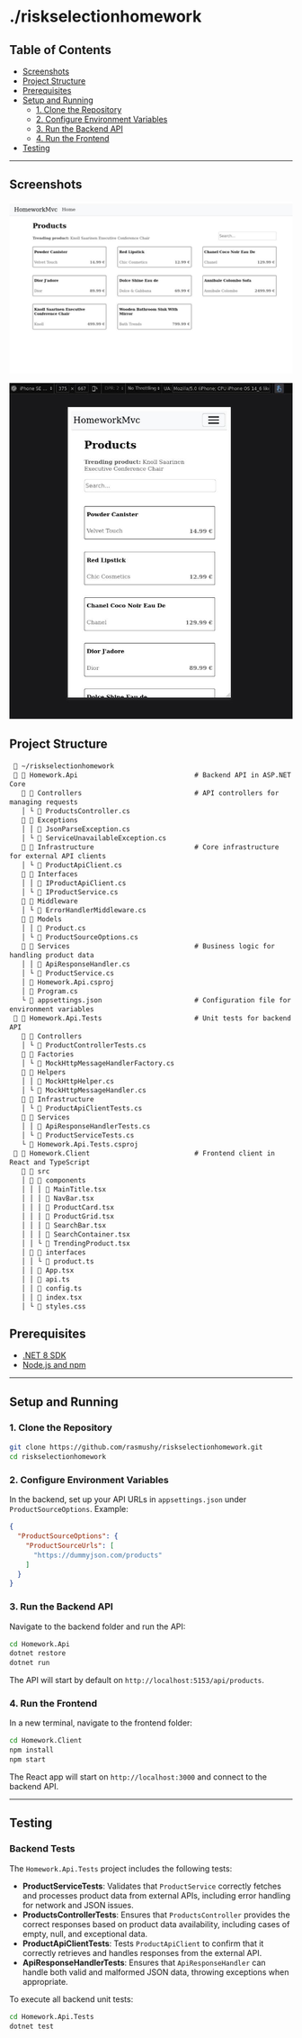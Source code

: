 # ./riskselectionhomework 

## Table of Contents

- [Screenshots](#screenshots)
- [Project Structure](#project-structure)
- [Prerequisites](#prerequisites)
- [Setup and Running](#setup-and-running)
  - [1. Clone the Repository](#1-clone-the-repository)
  - [2. Configure Environment Variables](#2-configure-environment-variables)
  - [3. Run the Backend API](#3-run-the-backend-api)
  - [4. Run the Frontend](#4-run-the-frontend)
- [Testing](#testing)

---

## Screenshots

![Desktop View](./assets/desktop-screenshot.jpg)

![Mobile View](./assets/mobile-screenshot.jpg)

## Project Structure
```
  ~/riskselectionhomework
   Homework.Api                             # Backend API in ASP.NET Core
     Controllers                            # API controllers for managing requests 
   │ └ 󰌛 ProductsController.cs 
     Exceptions
   │ │ 󰌛 JsonParseException.cs
   │ └ 󰌛 ServiceUnavailableException.cs
     Infrastructure                         # Core infrastructure for external API clients 
   │ └ 󰌛 ProductApiClient.cs 
     Interfaces 
   │ │ 󰌛 IProductApiClient.cs 
   │ └ 󰌛 IProductService.cs 
     Middleware
   │ └ 󰌛 ErrorHandlerMiddleware.cs 
     Models
   │ │ 󰌛 Product.cs 
   │ └ 󰌛 ProductSourceOptions.cs 
     Services                               # Business logic for handling product data
   │ │ 󰌛 ApiResponseHandler.cs 
   │ └ 󰌛 ProductService.cs 
   │ 󰗀 Homework.Api.csproj 
   │ 󰌛 Program.cs 
   └ 󰘦 appsettings.json                       # Configuration file for environment variables
   Homework.Api.Tests                       # Unit tests for backend API
     Controllers
   │ └ 󰌛 ProductControllerTests.cs 
     Factories 
   │ └ 󰌛 MockHttpMessageHandlerFactory.cs 
     Helpers 
   │ │ 󰌛 MockHttpHelper.cs 
   │ └ 󰌛 MockHttpMessageHandler.cs 
     Infrastructure 
   │ └ 󰌛 ProductApiClientTests.cs 
     Services 
   │ │ 󰌛 ApiResponseHandlerTests.cs 
   │ └ 󰌛 ProductServiceTests.cs 
   └ 󰗀 Homework.Api.Tests.csproj 
   Homework.Client                          # Frontend client in React and TypeScript 
     src 
   │   components 
   │ │ │  MainTitle.tsx 
   │ │ │  NavBar.tsx
   │ │ │  ProductCard.tsx 
   │ │ │  ProductGrid.tsx 
   │ │ │  SearchBar.tsx 
   │ │ │  SearchContainer.tsx 
   │ │ └  TrendingProduct.tsx 
   │   interfaces 
   │ │ └ 󰛦 product.ts 
   │ │  App.tsx 
   │ │ 󰛦 api.ts 
   │ │ 󰛦 config.ts 
   │ │  index.tsx 
   │ └ 󰌜 styles.css 
```

## Prerequisites

- [.NET 8 SDK](https://dotnet.microsoft.com/download)
- [Node.js and npm](https://nodejs.org/en/download/)

---

## Setup and Running

### 1. Clone the Repository

```bash
git clone https://github.com/rasmushy/riskselectionhomework.git
cd riskselectionhomework
```

### 2. Configure Environment Variables

In the backend, set up your API URLs in `appsettings.json` under `ProductSourceOptions`. Example:

```json
{
  "ProductSourceOptions": {
    "ProductSourceUrls": [
      "https://dummyjson.com/products"
    ]
  }
}
```

### 3. Run the Backend API

Navigate to the backend folder and run the API:

```bash
cd Homework.Api
dotnet restore
dotnet run
```

The API will start by default on `http://localhost:5153/api/products`.

### 4. Run the Frontend

In a new terminal, navigate to the frontend folder:

```bash
cd Homework.Client
npm install
npm start
```

The React app will start on `http://localhost:3000` and connect to the backend API.

---

## Testing

### Backend Tests

The `Homework.Api.Tests` project includes the following tests:

- **ProductServiceTests**: Validates that `ProductService` correctly fetches and processes product data from external APIs, including error handling for network and JSON issues.
- **ProductsControllerTests**: Ensures that `ProductsController` provides the correct responses based on product data availability, including cases of empty, null, and exceptional data.
- **ProductApiClientTests**: Tests `ProductApiClient` to confirm that it correctly retrieves and handles responses from the external API.
- **ApiResponseHandlerTests**: Ensures that `ApiResponseHandler` can handle both valid and malformed JSON data, throwing exceptions when appropriate.

To execute all backend unit tests:
```bash
cd Homework.Api.Tests
dotnet test
```
